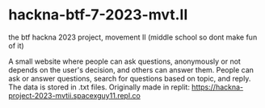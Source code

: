 # hackna-btf-7-2023-mvt.II
the btf hackna 2023 project, movement II (middle school so dont make fun of it)

A small website where people can ask questions, anonymously or not depends on the user's decision, and others can answer them.
People can ask or answer questions, search for questions based on topic, and reply. The data is stored in .txt files.
Originally made in replit: https://hackna-project-2023-mvtii.spacexguy11.repl.co
